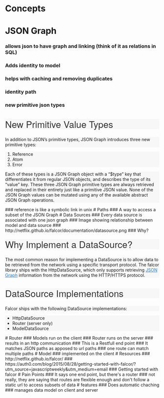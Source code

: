 # Concepts
# JSON Graph
### allows json to have graph and linking (think of it as relations in SQL)
### Adds identity to model
### helps with caching and removing duplicates
### identity path
### new primitive json types
<h2 id="new-primitive-value-types" style="box-sizing: border-box; font-family: 'Helvetica Neue', Helvetica, Arial, sans-serif; font-weight: 500; line-height: 1.1; color: rgb(51, 51, 51); margin-top: -50px; font-size: 30px; position: relative; border-top-width: 70px; border-top-style: solid; border-top-color: transparent; z-index: -1; background-color: rgb(247, 247, 247); background-clip: padding-box;">New Primitive Value Types</h2><p style="box-sizing: border-box; background-color: rgb(247, 247, 247);">In addition to JSON’s primitive types, JSON Graph introduces three new primitive types:</p><ol style="box-sizing: border-box; background-color: rgb(247, 247, 247);"><li style="box-sizing: border-box;">Reference</li><li style="box-sizing: border-box;">Atom</li><li style="box-sizing: border-box;">Error</li></ol><p style="box-sizing: border-box; background-color: rgb(247, 247, 247);">Each of these types is a JSON Graph object with a “$type” key that differentiates it from regular JSON objects, and describes the type of its “value” key. These three JSON Graph primitive types are always retrieved and replaced in their entirety just like a primitive JSON value. None of the JSON Graph values can be mutated using any of the available abstract JSON Graph operations.</p>
### reference is like a symbolic link in unix
# Paths
### A way to access a subset of the JSON Graph
# Data Sources
### Every data source is associated with one json graph
### Image showing relationship between model and data source
### http://netflix.github.io/falcor/documentation/datasource.png
### Why?
<h2 id="why-implement-a-datasource" style="box-sizing: border-box; font-family: 'Helvetica Neue', Helvetica, Arial, sans-serif; font-weight: 500; line-height: 1.1; color: rgb(51, 51, 51); margin-top: -50px; font-size: 30px; position: relative; border-top-width: 70px; border-top-style: solid; border-top-color: transparent; z-index: -1; background-color: rgb(247, 247, 247); background-clip: padding-box;">Why Implement a DataSource?</h2><p style="box-sizing: border-box; background-color: rgb(247, 247, 247);">The most common reason for implementing a DataSource is to allow data to be retrieved from the network using a specific transport protocol. The falcor library ships with the HttpDataSource, which only supports retrieving&nbsp;<a href="http://netflix.github.io/falcor/documentation/jsongraph.html" style="box-sizing: border-box; color: rgb(51, 122, 183); background-color: transparent;">JSON Graph</a>&nbsp;information from the network using the HTTP/HTTPS protocol.</p><h2 id="datasource-implementations" style="box-sizing: border-box; font-family: 'Helvetica Neue', Helvetica, Arial, sans-serif; font-weight: 500; line-height: 1.1; color: rgb(51, 51, 51); margin-top: -50px; font-size: 30px; position: relative; border-top-width: 70px; border-top-style: solid; border-top-color: transparent; z-index: -1; background-color: rgb(247, 247, 247); background-clip: padding-box;">DataSource Implementations</h2><p style="box-sizing: border-box; background-color: rgb(247, 247, 247);">Falcor ships with the following DataSource implementations:</p><ul style="box-sizing: border-box; background-color: rgb(247, 247, 247);"><li style="box-sizing: border-box;">HttpDataSource</li><li style="box-sizing: border-box;">Router (server only)</li><li style="box-sizing: border-box;">ModelDataSource</li></ul>
# Router
### Models run on the client
### Router runs on the server
### results in an http communication
### This is a Restfull end point
### It matches  JSON paths as apposed to url paths
### one route can match multiple paths
# Model
### implemented on the client
# Resources
### http://netflix.github.io/falcor/
### https://auth0.com/blog/2015/08/28/getting-started-with-falcor/?utm_source=javascriptweekly&utm_medium=email
### Getting started with falcor
# Pain Points
### It says one end point, but there's a router
### not really, they are saying that routes are flexible enough and don't follow a static url to access subsets of data
# features
### Does automatic chaching
### manages data model on client and server
